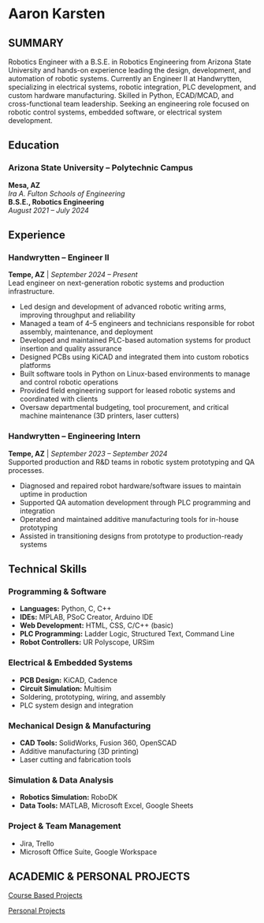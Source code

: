 # Aaron Karsten

## SUMMARY
Robotics Engineer with a B.S.E. in Robotics Engineering from Arizona State University and hands-on experience leading the design, development, and automation of robotic systems. Currently an Engineer II at Handwrytten, specializing in electrical systems, robotic integration, PLC development, and custom hardware manufacturing. Skilled in Python, ECAD/MCAD, and cross-functional team leadership. Seeking an engineering role focused on robotic control systems, embedded software, or electrical system development. 

## Education

### Arizona State University – Polytechnic Campus  
**Mesa, AZ**  
*Ira A. Fulton Schools of Engineering*  
**B.S.E., Robotics Engineering**  
*August 2021 – July 2024*

## Experience
### Handwrytten – Engineer II  
**Tempe, AZ** | *September 2024 – Present*  
Lead engineer on next-generation robotic systems and production infrastructure.

- Led design and development of advanced robotic writing arms, improving throughput and reliability  
- Managed a team of 4–5 engineers and technicians responsible for robot assembly, maintenance, and deployment  
- Developed and maintained PLC-based automation systems for product insertion and quality assurance  
- Designed PCBs using KiCAD and integrated them into custom robotics platforms  
- Built software tools in Python on Linux-based environments to manage and control robotic operations  
- Provided field engineering support for leased robotic systems and coordinated with clients  
- Oversaw departmental budgeting, tool procurement, and critical machine maintenance (3D printers, laser cutters)  

### Handwrytten – Engineering Intern  
**Tempe, AZ** | *September 2023 – September 2024*  
Supported production and R&D teams in robotic system prototyping and QA processes.

- Diagnosed and repaired robot hardware/software issues to maintain uptime in production  
- Supported QA automation development through PLC programming and integration  
- Operated and maintained additive manufacturing tools for in-house prototyping  
- Assisted in transitioning designs from prototype to production-ready systems  

## Technical Skills

### Programming & Software
- **Languages:** Python, C, C++  
- **IDEs:** MPLAB, PSoC Creator, Arduino IDE  
- **Web Development:** HTML, CSS, C/C++ (basic)  
- **PLC Programming:** Ladder Logic, Structured Text, Command Line  
- **Robot Controllers:** UR Polyscope, URSim  

### Electrical & Embedded Systems
- **PCB Design:** KiCAD, Cadence  
- **Circuit Simulation:** Multisim  
- Soldering, prototyping, wiring, and assembly  
- PLC system design and integration  

### Mechanical Design & Manufacturing
- **CAD Tools:** SolidWorks, Fusion 360, OpenSCAD  
- Additive manufacturing (3D printing)  
- Laser cutting and fabrication tools  

### Simulation & Data Analysis
- **Robotics Simulation:** RoboDK  
- **Data Tools:** MATLAB, Microsoft Excel, Google Sheets  

### Project & Team Management
- Jira, Trello  
- Microsoft Office Suite, Google Workspace  


## ACADEMIC & PERSONAL PROJECTS
[Course Based Projects](Course_Based_Projects)

[Personal Projects](Personal_Projects)

